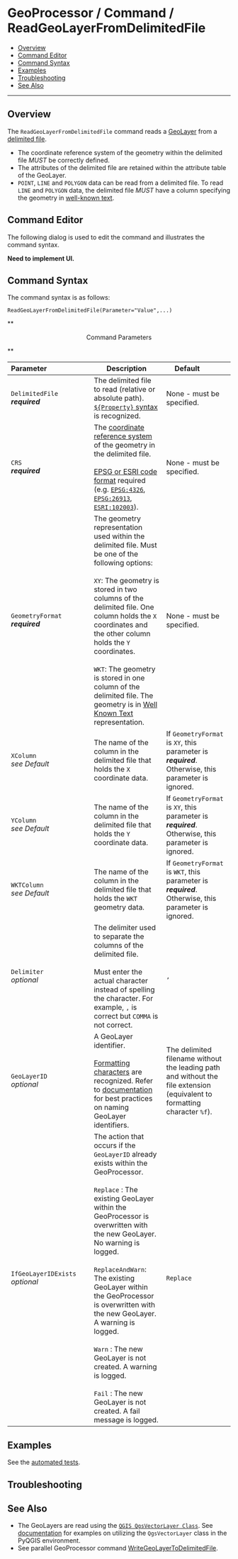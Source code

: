 # GeoProcessor / Command / ReadGeoLayerFromDelimitedFile #

* [Overview](#overview)
* [Command Editor](#command-editor)
* [Command Syntax](#command-syntax)
* [Examples](#examples)
* [Troubleshooting](#troubleshooting)
* [See Also](#see-also)

-------------------------

## Overview ##

The `ReadGeoLayerFromDelimitedFile` command reads a [GeoLayer](../../introduction#geolayer) from a [delimited file](https://en.wikipedia.org/wiki/Delimiter-separated_values). 

* The coordinate reference system of the geometry within the delimited file *MUST* be correctly defined.
* The attributes of the delimited file are retained within the attribute table of the GeoLayer.
* `POINT`, `LINE` and `POLYGON` data can be read from a delimited file. To read `LINE` and `POLYGON` data, the delimited file *MUST* have a column specifying the geometry in [well-known text](https://en.wikipedia.org/wiki/Well-known_text).

## Command Editor ##

The following dialog is used to edit the command and illustrates the command syntax.

**Need to implement UI.**

## Command Syntax ##

The command syntax is as follows:

```text
ReadGeoLayerFromDelimitedFile(Parameter="Value",...)
```
**<p style="text-align: center;">
Command Parameters
</p>**

|**Parameter**&nbsp;&nbsp;&nbsp;&nbsp;&nbsp;&nbsp;&nbsp;&nbsp;&nbsp;&nbsp;&nbsp;&nbsp;&nbsp;&nbsp;&nbsp;&nbsp;&nbsp;&nbsp;&nbsp;&nbsp;&nbsp; | **Description** | **Default**&nbsp;&nbsp;&nbsp;&nbsp;&nbsp;&nbsp;&nbsp;&nbsp;&nbsp;&nbsp; |
| --------------|-----------------|----------------- |
| `DelimitedFile` <br>  **_required_**| The delimited file to read (relative or absolute path). [`${Property}` syntax](../../introduction/#geoprocessor-properties-property) is recognized.| None - must be specified. |
|`CRS` <br> **_required_**|The [coordinate reference system](https://en.wikipedia.org/wiki/Spatial_reference_system) of the geometry in the delimited file. <br><br>[EPSG or ESRI code format](http://spatialreference.org/ref/epsg/) required (e.g. [`EPSG:4326`](http://spatialreference.org/ref/epsg/4326/), [`EPSG:26913`](http://spatialreference.org/ref/epsg/nad83-utm-zone-13n/), [`ESRI:102003`](http://spatialreference.org/ref/esri/usa-contiguous-albers-equal-area-conic/)).|None - must be specified. |
|`GeometryFormat` <br> **_required_**|The geometry representation used within the delimited file. Must be one of the following options:  <br><br> `XY`: The geometry is stored in two columns of the delimited file. One column holds the `X` coordinates and the other column holds the `Y` coordinates. <br><br> `WKT`: The geometry is stored in one column of the delimited file. The geometry is in [Well Known Text](https://en.wikipedia.org/wiki/Well-known_text) representation.|None - must be specified. |
|`XColumn`<br> *see Default*|The name of the column in the delimited file that holds the `X` coordinate data.|If `GeometryFormat` is `XY`, this parameter is **_required_**. Otherwise, this parameter is ignored.|
|`YColumn`<br> *see Default*|The name of the column in the delimited file that holds the `Y` coordinate data.|If `GeometryFormat` is `XY`, this parameter is **_required_**. Otherwise, this parameter is ignored.|
|`WKTColumn`<br> *see Default*|The name of the column in the delimited file that holds the `WKT` geometry data.|If `GeometryFormat` is `WKT`, this parameter is **_required_**. Otherwise, this parameter is ignored.|
|`Delimiter` <br> *optional*| The delimiter used to separate the columns of the delimited file.<br><br> Must enter the actual character instead of spelling the character. For example, `,` is correct but `COMMA` is not correct.|`,`|
|`GeoLayerID`<br> *optional*|A GeoLayer identifier. <br><br>[Formatting characters](../../introduction/#geolayer-property-format-specifiers) are recognized. Refer to [documentation](../../best-practices/geolayer-identifiers.md) for best practices on naming GeoLayer identifiers.| The delimited filename without the leading path and without the file extension (equivalent to formatting character `%f`).|
|`IfGeoLayerIDExists`<br> *optional*|The action that occurs if the `GeoLayerID` already exists within the GeoProcessor. <br><br> `Replace` : The existing GeoLayer within the GeoProcessor is overwritten with the new GeoLayer. No warning is logged.<br><br> `ReplaceAndWarn`: The existing GeoLayer within the GeoProcessor is overwritten with the new GeoLayer. A warning is logged. <br><br> `Warn` : The new GeoLayer is not created. A warning is logged. <br><br> `Fail` : The new GeoLayer is not created. A fail message is logged. | `Replace` | 


## Examples ##

See the [automated tests](https://github.com/OpenWaterFoundation/owf-app-geoprocessor-python-test/tree/master/test/commands/ReadGeoLayerFromDelimitedFile).


## Troubleshooting ##

## See Also ##

- The GeoLayers are read using the [`QGIS QgsVectorLayer Class`](https://qgis.org/api/classQgsVectorLayer.html). See [documentation](https://docs.qgis.org/2.14/en/docs/pyqgis_developer_cookbook/loadlayer.html#vector-layers) for examples on utilizing the `QgsVectorLayer` class in the PyQGIS environment.
- See parallel GeoProcessor command [WriteGeoLayerToDelimitedFile](../WriteGeoLayerToDelimitedFile/WriteGeoLayerToDelimitedFile.md).
